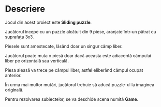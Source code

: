 # Descriere

Jocul din acest proiect este **Sliding puzzle**.

Jucătorul începe cu un puzzle alcătuit din 9 piese, aranjate într-un pătrat cu suprafața 3x3.

Piesele sunt amestecate, lăsând doar un singur câmp liber.

Jucătorul poate muta o piesă doar dacă aceasta este adiacentă câmpului liber pe orizontală sau verticală.

Piesa aleasă va trece pe câmpul liber, astfel eliberând câmpul ocupat anterior.

În urma mai multor mutări, jucătorul trebuie să aducă puzzle-ul la imaginea originală.

Pentru rezolvarea subiectelor, se va deschide scena numită **Game**.
